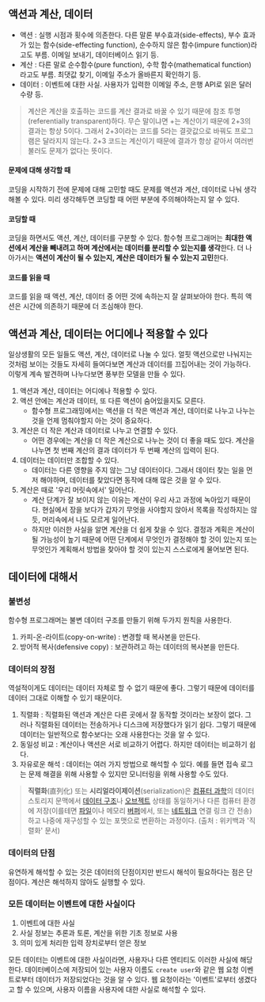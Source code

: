 ## 액션과 계산, 데이터

- 액션 : 실행 시점과 횟수에 의존한다. 다른 말론 부수효과(side-effects), 부수 효과가 있는 함수(side-effecting function), 순수하지 않은 함수(impure function)라고도 부름. 이메일 보내기, 데이터베이스 읽기 등.
- 계산 : 다른 말로 순수함수(pure function), 수학 함수(mathematical function)라고도 부름. 최댓값 찾기, 이메일 주소가 올바른지 확인하기 등.
- 데이터 : 이벤트에 대한 사실. 사용자가 입력한 이메일 주소, 은행 API로 읽은 달러 수량 등.

> 계산은 계산을 호출하는 코드를 계산 결과로 바꿀 수 있기 때문에 참조 투명(referentially transparent)하다. 무슨 말이냐면 +는 계산이기 때문에 2+3의 결과는 항상 5이다. 그래서 2+3이라는 코드를 5라는 결괏값으로 바꿔도 프로그램은 달라지지 않는다. 2+3 코드는 계산이기 때문에 결과가 항상 같아서 여러번 불러도 문제가 없다는 뜻이다.

#### 문제에 대해 생각할 때

코딩을 시작하기 전에 문제에 대해 고민할 때도 문제를 액션과 계산, 데이터로 나눠 생각해볼 수 있다. 미리 생각해두면 코딩할 때 어떤 부분에 주의해야하는지 알 수 있다.

#### 코딩할 때

코딩을 하면서도 액션, 계산, 데이터를 구분할 수 있다. 함수형 프로그래머는 **최대한 액션에서 계산을 빼내려고 하며 계산에서는 데이터를 분리할 수 있는지를 생각**한다. 더 나아가서는 **액션이 계산이 될 수 있는지, 계산은 데이터가 될 수 있는지 고민**한다.

#### 코드를 읽을 때

코드를 읽을 때 액션, 계산, 데이터 중 어떤 것에 속하는지 잘 살펴보아야 한다. 특히 액션은 시간에 의존하기 때문에 더 조심해야 한다.

## 액션과 계산, 데이터는 어디에나 적용할 수 있다

일상생활의 모든 일들도 액션, 계산, 데이터로 나눌 수 있다. 얼핏 액션으로만 나눠지는 것처럼 보이는 것들도 자세히 들여다보면 계산과 데이터를 끄집어내는 것이 가능하다. 이렇게 계속 발견하며 나누다보면 풍부한 모델을 만들 수 있다.

1. 액션과 계산, 데이터는 어디에나 적용할 수 있다.
2. 액션 안에는 계산과 데이터, 또 다른 액션이 숨어있을지도 모른다.
   - 함수형 프로그래밍에서는 액션을 더 작은 액션과 계산, 데이터로 나누고 나누는 것을 언제 멈춰야할지 아는 것이 중요하다.
3. 계산은 더 작은 계산과 데이터로 나누고 연결할 수 있다.
   - 어떤 경우에는 계산을 더 작은 계산으로 나누는 것이 더 좋을 때도 있다. 계산을 나누면 첫 번째 계산의 결과 데이터가 두 번째 계산의 입력이 된다.
4. 데이터는 데이터만 조합할 수 있다.
   - 데이터는 다른 영향을 주지 않는 그냥 데이터이다. 그래서 데이터 찾는 일을 먼저 해야하며, 데이터를 찾았다면 동작에 대해 많은 것을 알 수 있다.
5. 계산은 때로 '우리 머릿속에서' 일어난다.
   - 계산 단계가 잘 보이지 않는 이유는 계산이 우리 사고 과정에 녹아있기 때문이다. 현실에서 장을 보다가 갑자기 무엇을 사야할지 앉아서 목록을 작성하지는 않듯, 머리속에서 나도 모르게 일어난다.
   - 하지만 이러한 사실을 알면 계산을 더 쉽게 찾을 수 있다. 결정과 계획은 계산이 될 가능성이 높기 때문에 어떤 단계에서 무엇인가 결정해야 할 것이 있는지 또는 무엇인가 계획해서 방법을 찾아야 할 것이 있는지 스스로에게 물어보면 된다.

## 데이터에 대해서

### 불변성

함수형 프로그래머는 불변 데이터 구조를 만들기 위해 두가지 원칙을 사용한다.

1. 카피-온-라이트(copy-on-write) : 변경할 때 복사본을 만든다.
2. 방어적 복사(defensive copy) : 보관하려고 하는 데이터의 복사본을 만든다.

### 데이터의 장점

역설적이게도 데이터는 데이터 자체로 할 수 없기 때문에 좋다. 그렇기 때문에 데이터를 데이터 그대로 이해할 수 있기 때문이다.

1. 직렬화 : 직렬화된 액션과 계산은 다른 곳에서 잘 동작할 것이라는 보장이 없다. 그러나 직렬화된 데이터는 전송하거나 디스크에 저장했다가 읽기 쉽다. 그렇기 때문에 데이터는 일반적으로 함수보다는 오래 사용한다는 것을 알 수 있다.
2. 동일성 비교 : 계산이나 액션은 서로 비교하기 어렵다. 하지만 데이터는 비교하기 쉽다.
3. 자유로운 해석 : 데이터는 여러 가지 방법으로 해석할 수 있다. 예를 들면 접속 로그는 문제 해결을 위해 사용할 수 있지만 모니터링을 위해 사용할 수도 있다.

> **직렬화**(直列化) 또는 **시리얼라이제이션**(serialization)은 [컴퓨터 과학](https://ko.wikipedia.org/wiki/%EC%BB%B4%ED%93%A8%ED%84%B0_%EA%B3%BC%ED%95%99 "컴퓨터 과학")의 데이터 스토리지 문맥에서 [데이터 구조](https://ko.wikipedia.org/wiki/%EB%8D%B0%EC%9D%B4%ED%84%B0_%EA%B5%AC%EC%A1%B0 "데이터 구조")나 [오브젝트](https://ko.wikipedia.org/wiki/%EC%98%A4%EB%B8%8C%EC%A0%9D%ED%8A%B8 "오브젝트") 상태를 동일하거나 다른 컴퓨터 환경에 저장(이를테면 [파일](https://ko.wikipedia.org/wiki/%EC%BB%B4%ED%93%A8%ED%84%B0_%ED%8C%8C%EC%9D%BC "컴퓨터 파일")이나 메모리 [버퍼](https://ko.wikipedia.org/wiki/%EB%8D%B0%EC%9D%B4%ED%84%B0_%EB%B2%84%ED%8D%BC "데이터 버퍼")에서, 또는 [네트워크](https://ko.wikipedia.org/wiki/%EC%BB%B4%ED%93%A8%ED%84%B0_%EB%84%A4%ED%8A%B8%EC%9B%8C%ED%81%AC "컴퓨터 네트워크") 연결 링크 간 전송)하고 나중에 재구성할 수 있는 포맷으로 변환하는 과정이다. (출처 : 위키백과 '직렬화' 문서)

### 데이터의 단점

유연하게 해석할 수 있는 것은 데이터의 단점이지만 반드시 해석이 필요하다는 점은 단점이다. 계산은 해석하지 않아도 실행할 수 있다.

### 모든 데이터는 이벤트에 대한 사실이다

1. 이벤트에 대한 사실
2. 사실 정보는 추론과 토론, 계산을 위한 기초 정보로 사용
3. 의미 있게 처리한 입력 장치로부터 얻은 정보

모든 데이터는 이벤트에 대한 사실이라면, 사용자나 다른 엔티티도 이러한 사실에 해당한다. 데이터베이스에 저장되어 있는 사용자 이름도 `create user`와 같은 웹 요청 이벤트로부터 데이터가 저장되었다는 것을 알 수 있다. 웹 요청이라는 '이벤트'로부터 생겼다고 할 수 있으며, 사용자 이름을 사용자에 대한 사실로 해석할 수 있다.
